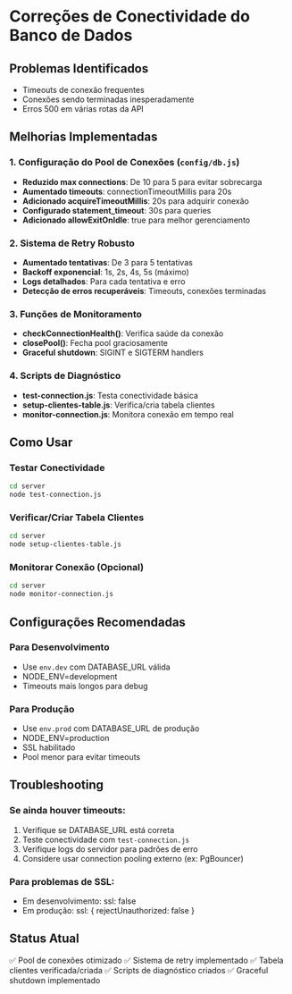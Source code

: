 # Correções de Conectividade do Banco de Dados

## Problemas Identificados
- Timeouts de conexão frequentes
- Conexões sendo terminadas inesperadamente
- Erros 500 em várias rotas da API

## Melhorias Implementadas

### 1. Configuração do Pool de Conexões (`config/db.js`)
- **Reduzido max connections**: De 10 para 5 para evitar sobrecarga
- **Aumentado timeouts**: connectionTimeoutMillis para 20s
- **Adicionado acquireTimeoutMillis**: 20s para adquirir conexão
- **Configurado statement_timeout**: 30s para queries
- **Adicionado allowExitOnIdle**: true para melhor gerenciamento

### 2. Sistema de Retry Robusto
- **Aumentado tentativas**: De 3 para 5 tentativas
- **Backoff exponencial**: 1s, 2s, 4s, 5s (máximo)
- **Logs detalhados**: Para cada tentativa e erro
- **Detecção de erros recuperáveis**: Timeouts, conexões terminadas

### 3. Funções de Monitoramento
- **checkConnectionHealth()**: Verifica saúde da conexão
- **closePool()**: Fecha pool graciosamente
- **Graceful shutdown**: SIGINT e SIGTERM handlers

### 4. Scripts de Diagnóstico
- **test-connection.js**: Testa conectividade básica
- **setup-clientes-table.js**: Verifica/cria tabela clientes
- **monitor-connection.js**: Monitora conexão em tempo real

## Como Usar

### Testar Conectividade
```bash
cd server
node test-connection.js
```

### Verificar/Criar Tabela Clientes
```bash
cd server
node setup-clientes-table.js
```

### Monitorar Conexão (Opcional)
```bash
cd server
node monitor-connection.js
```

## Configurações Recomendadas

### Para Desenvolvimento
- Use `env.dev` com DATABASE_URL válida
- NODE_ENV=development
- Timeouts mais longos para debug

### Para Produção
- Use `env.prod` com DATABASE_URL de produção
- NODE_ENV=production
- SSL habilitado
- Pool menor para evitar timeouts

## Troubleshooting

### Se ainda houver timeouts:
1. Verifique se DATABASE_URL está correta
2. Teste conectividade com `test-connection.js`
3. Verifique logs do servidor para padrões de erro
4. Considere usar connection pooling externo (ex: PgBouncer)

### Para problemas de SSL:
- Em desenvolvimento: ssl: false
- Em produção: ssl: { rejectUnauthorized: false }

## Status Atual
✅ Pool de conexões otimizado
✅ Sistema de retry implementado
✅ Tabela clientes verificada/criada
✅ Scripts de diagnóstico criados
✅ Graceful shutdown implementado






















